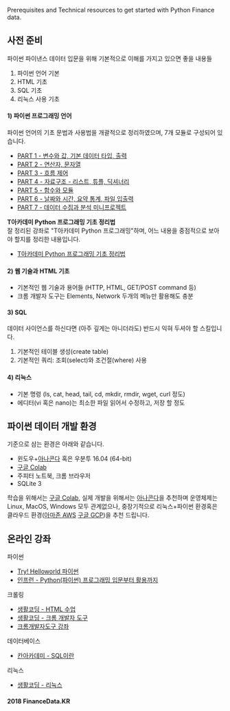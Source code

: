 Prerequisites and Technical resources to get started with Python Finance data.

## 사전 준비
파이썬 파이낸스 데이터 입문을 위해 기본적으로 이해를 가지고 있으면 좋을 내용들

1. 파이썬 언어 기본
2. HTML 기초
3. SQL 기초
4. 리눅스 사용 기초

#### 1) 파이썬 프로그래밍 언어
파이썬 언어의 기초 문법과 사용법을 개괄적으로 정리하였으며, 7개 모듈로 구성되어 있습니다.

* [PART 1 - 변수와 값, 기본 데이터 타입, 출력](https://nbviewer.ipython.org/9d7ddfa86e60d9a212dc8c72d54dbad8)
* [PART 2 - 연산자, 문자열](https://nbviewer.ipython.org/d5a97d6465d987788e6a02ee4edebbc6)
* [PART 3 - 흐름 제어](https://nbviewer.ipython.org/96d1491a699fb8288e781b5db5e2691b)
* [PART 4 - 자료구조 - 리스트, 튜플, 딕셔너리](https://nbviewer.ipython.org/aa2bc96aadf37a9440891d0bc89abb1a)
* [PART 5 - 함수와 모듈](https://nbviewer.ipython.org/5572cd2d5b271d3c7122034737747a4a)
* [PART 6 - 날짜와 시간, 요약 통계, 파일 입출력](https://nbviewer.ipython.org/6b9ea9c4a1a81b213479bf61fb594ee5)
* [PART 7 - 데이터 수집과 분석 미니프로젝트](https://nbviewer.ipython.org/a47ff6ea5968e36fb33d73d84e3d26a6)

**T아카데미 Python 프로그래밍 기초 정리법** <br>
잘 정리된 강좌로 "T아카데미 Python 프로그래밍"하며, 어느 내용을 중점적으로 보아야 할지를 정리한 내용입니다.
* [T아카데미 Python 프로그래밍 기초 정리법](https://nbviewer.ipython.org/23f8b6a4d6c0a9d289884aa5952f1a81)

#### 2) 웹 기술과 HTML 기초
* 기본적인 웹 기술과 용어들 (HTTP, HTML, GET/POST command 등)
* 크롬 개발자 도구는 Elements, Network 두개의 메뉴만 활용해도 충분

#### 3) SQL
데이터 사이언스를 하신다면 (아주 깊게는 아니더라도) 반드시 익혀 두셔야 할 스킬입니다. 

1. 기본적인 테이블 생성(create table)
1. 기본적인 쿼리: 조회(select)와 조건절(where) 사용

#### 4) 리눅스
* 기본 명령 (ls, cat, head, tail, cd, mkdir, rmdir, wget, curl 정도)
* 에디터(vi 혹은 nano)는 최소한 파일 읽어서 수정하고, 저장 할 정도


## 파이썬 데이터 개발 환경
기준으로 삼는 환경은 아래와 같습니다.

* 윈도우+[아나콘다](https://www.anaconda.com/download) 혹은 우분투 16.04 (64-bit)
* [구글 Colab](https://colab.research.google.com)
* 주피터 노트북, 크롬 브라우저
* SQLite 3

학습을 위해서는 [구글 Colab](https://colab.research.google.com), 
실제 개발을 위해서는 [아나콘다](https://www.anaconda.com/download)을 추천하며 
운영체제는 Linux, MacOS, Windows 모두 관계없으나, 중장기적으로 리눅스+파이썬 환경혹은 클라우드 환경([아마존 AWS](https://aws.amazon.com) [구글 GCP](https://cloud.google.com))을 추천 드립니다.


## 온라인 강좌
파이썬
* [Try! Helloworld 파이썬](https://programmers.co.kr/learn/courses/2)
* [인프런 - Python(파이썬) 프로그래밍 입문부터 활용까지](https://goo.gl/wnMDvJ)

크롤링
* [생활코딩 - HTML 수업](https://opentutorials.org/course/2039)
* [생활코딩 - 크롬 개발자 도구](https://opentutorials.org/course/580)
* [크롬개발자도구 강좌](https://www.youtube.com/playlist?list=PLdajQmV2DgoSsqUu5EZFHSeXTi6_DEr88)

데이터베이스
*  [칸아카데미 - SQL이란](https://ko.khanacademy.org/computing/computer-programming/sql)

리눅스
* [생활코딩 - 리눅스](https://opentutorials.org/course/2598)


#### 2018 FinanceData.KR
